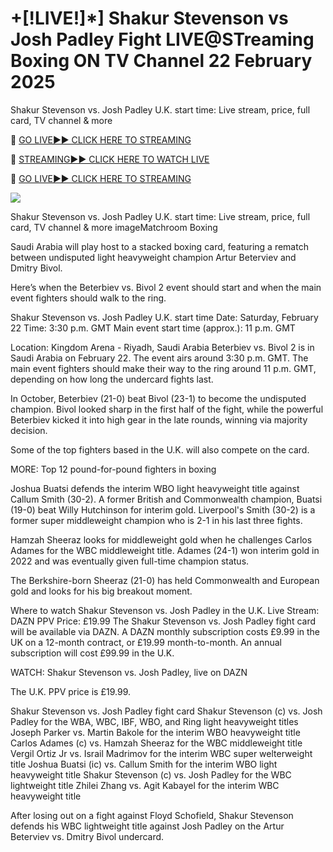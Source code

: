 # +[!LIVE!]*] Shakur Stevenson vs Josh Padley Fight LIVE@STreaming Boxing ON TV Channel 22 February 2025
Shakur Stevenson vs. Josh Padley U.K. start time: Live stream, price, full card, TV channel & more

🔴 [GO LIVE►► CLICK HERE TO STREAMING](https://boxlivendirectstrems.blogspot.com/)

🔴 [STREAMING►► CLICK HERE TO WATCH LIVE](https://boxlivendirectstrems.blogspot.com/)

🔴 [GO LIVE►► CLICK HERE TO STREAMING](https://boxlivendirectstrems.blogspot.com/)

<a href="https://boxlivendirectstrems.blogspot.com/"><img src="https://camo.githubusercontent.com/fba2f80cc16cb7cee92a7b75e9351357b2314df93a82e6b963b2992db1bc504d/68747470733a2f2f65743230736c616d2e6e65742f77702d636f6e74656e742f75706c6f6164732f323031392f31312f4372696348442d4c6976652d437269636b65742d53747265616d696e672d2545322538302539332d57617463682d4c6976652d437269636b65742d4f6e6c696e652d546f6461792e706e67"></a>

Shakur Stevenson vs. Josh Padley U.K. start time: Live stream, price, full card, TV channel & more imageMatchroom Boxing

Saudi Arabia will play host to a stacked boxing card, featuring a rematch between undisputed light heavyweight champion Artur Beterviev and Dmitry Bivol.

Here’s when the Beterbiev vs. Bivol 2 event should start and when the main event fighters should walk to the ring.

Shakur Stevenson vs. Josh Padley U.K. start time
Date: Saturday, February 22
Time: 3:30 p.m. GMT
Main event start time (approx.): 11 p.m. GMT

Location: Kingdom Arena - Riyadh, Saudi Arabia
Beterbiev vs. Bivol 2 is in Saudi Arabia on February 22. The event airs around 3:30 p.m. GMT. The main event fighters should make their way to the ring around 11 p.m. GMT, depending on how long the undercard fights last.

In October, Beterbiev (21-0) beat Bivol (23-1) to become the undisputed champion. Bivol looked sharp in the first half of the fight, while the powerful Beterbiev kicked it into high gear in the late rounds, winning via majority decision.

Some of the top fighters based in the U.K. will also compete on the card.

MORE: Top 12 pound-for-pound fighters in boxing

Joshua Buatsi defends the interim WBO light heavyweight title against Callum Smith (30-2). A former British and Commonwealth champion, Buatsi (19-0) beat Willy Hutchinson for interim gold. Liverpool's Smith (30-2) is a former super middleweight champion who is 2-1 in his last three fights.

Hamzah Sheeraz looks for middleweight gold when he challenges Carlos Adames for the WBC middleweight title. Adames (24-1) won interim gold in 2022 and was eventually given full-time champion status.

The Berkshire-born Sheeraz (21-0) has held Commonwealth and European gold and looks for his big breakout moment.

Where to watch Shakur Stevenson vs. Josh Padley in the U.K.
Live Stream: DAZN
PPV Price: £19.99
The Shakur Stevenson vs. Josh Padley fight card will be available via DAZN. A DAZN monthly subscription costs £9.99 in the UK on a 12-month contract, or £19.99 month-to-month. An annual subscription will cost £99.99 in the U.K.

WATCH: Shakur Stevenson vs. Josh Padley, live on DAZN

The U.K. PPV price is £19.99.

Shakur Stevenson vs. Josh Padley fight card
Shakur Stevenson (c) vs. Josh Padley for the WBA, WBC, IBF, WBO, and Ring light heavyweight titles
Joseph Parker vs. Martin Bakole for the interim WBO heavyweight title
Carlos Adames (c) vs. Hamzah Sheeraz for the WBC middleweight title
Vergil Ortiz Jr vs. Israil Madrimov for the interim WBC super welterweight title
Joshua Buatsi (ic) vs. Callum Smith for the interim WBO light heavyweight title
Shakur Stevenson (c) vs. Josh Padley for the WBC lightweight title
Zhilei Zhang vs. Agit Kabayel for the interim WBC heavyweight title

After losing out on a fight against Floyd Schofield, Shakur Stevenson defends his WBC lightweight title against Josh Padley on the Artur Beterviev vs. Dmitry Bivol undercard. 


